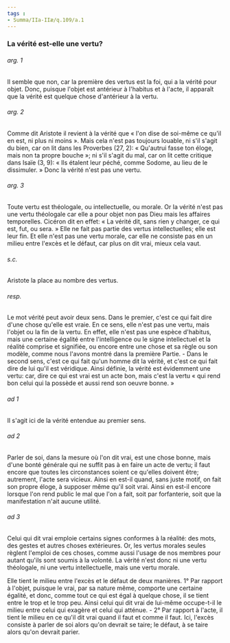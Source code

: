 ```yaml
---
tags : 
- Summa/IIa-IIæ/q.109/a.1
---
```


### La vérité est-elle une vertu?

###### arg. 1
Il semble que non, car la première des vertus est la foi, qui a la vérité pour objet. Donc, puisque l'objet est antérieur à l'habitus et à l'acte, il apparaît que la vérité est quelque chose d'antérieur à la vertu. 

###### arg. 2
Comme dit Aristote il revient à la vérité que « l'on dise de soi-même ce qu'il en est, ni plus ni moins ». Mais cela n'est pas toujours louable, ni s'il s'agit du bien, car on lit dans les Proverbes (27, 2): « Qu'autrui fasse ton éloge, mais non ta propre bouche »; ni s'il s'agit du mal, car on lit cette critique dans Isaïe (3, 9): « Ils étalent leur péché, comme Sodome, au lieu de le dissimuler. » Donc la vérité n'est pas une vertu. 

###### arg. 3
Toute vertu est théologale, ou intellectuelle, ou morale. Or la vérité n'est pas une vertu théologale car elle a pour objet non pas Dieu mais les affaires temporelles. Cicéron dit en effet: « La vérité dit, sans rien y changer, ce qui est, fut, ou sera. » Elle ne fait pas partie des vertus intellectuelles; elle est leur fin. Et elle n'est pas une vertu morale, car elle ne consiste pas en un milieu entre l'excès et le défaut, car plus on dit vrai, mieux cela vaut. 

###### s.c.
Aristote la place au nombre des vertus. 

###### resp.
Le mot vérité peut avoir deux sens. Dans le premier, c'est ce qui fait dire d'une chose qu'elle est vraie. En ce sens, elle n'est pas une vertu, mais l'objet ou la fin de la vertu. En effet, elle n'est pas une espèce d'habitus, mais une certaine égalité entre l'intelligence ou le signe intellectuel et la réalité comprise et signifiée, ou encore entre une chose et sa règle ou son modèle, comme nous l'avons montré dans la première Partie. - Dans le second sens, c'est ce qui fait qu'un homme dit la vérité, et c'est ce qui fait dire de lui qu'il est véridique. Ainsi définie, la vérité est évidemment une vertu: car, dire ce qui est vrai est un acte bon, mais c'est la vertu « qui rend bon celui qui la possède et aussi rend son oeuvre bonne. » 

###### ad 1
Il s'agit ici de la vérité entendue au premier sens. 

###### ad 2
Parler de soi, dans la mesure où l'on dit vrai, est une chose bonne, mais d'une bonté générale qui ne suffit pas à en faire un acte de vertu; il faut encore que toutes les circonstances soient ce qu'elles doivent être; autrement, l'acte sera vicieux. Ainsi en est-il quand, sans juste motif, on fait son propre éloge, à supposer même qu'il soit vrai. Ainsi en est-il encore lorsque l'on rend public le mal que l'on a fait, soit par forfanterie, soit que la manifestation n'ait aucune utilité. 

###### ad 3
Celui qui dit vrai emploie certains signes conformes à la réalité: des mots, des gestes et autres choses extérieures. Or, les vertus morales seules règlent l'emploi de ces choses, comme aussi l'usage de nos membres pour autant qu'ils sont soumis à la volonté. La vérité n'est donc ni une vertu théologale, ni une vertu intellectuelle, mais une vertu morale. 

Elle tient le milieu entre l'excès et le défaut de deux manières. 1° Par rapport à l'objet, puisque le vrai, par sa nature même, comporte une certaine égalité, et donc, comme tout ce qui est égal à quelque chose, il se tient entre le trop et le trop peu. Ainsi celui qui dit vrai de lui-même occupe-t-il le milieu entre celui qui exagère et celui qui atténue. - 2° Par rapport à l'acte, il tient le milieu en ce qu'il dit vrai quand il faut et comme il faut. Ici, l'excès consiste à parler de soi alors qu'on devrait se taire; le défaut, à se taire alors qu'on devrait parier. 

